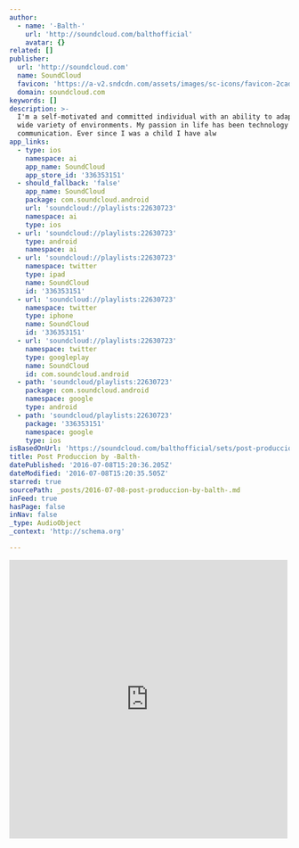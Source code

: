 ```yaml
---
author:
  - name: '-Balth-'
    url: 'http://soundcloud.com/balthofficial'
    avatar: {}
related: []
publisher:
  url: 'http://soundcloud.com'
  name: SoundCloud
  favicon: 'https://a-v2.sndcdn.com/assets/images/sc-icons/favicon-2cadd14b.ico'
  domain: soundcloud.com
keywords: []
description: >-
  I'm a self-motivated and committed individual with an ability to adapt to a
  wide variety of environments. My passion in life has been technology and
  communication. Ever since I was a child I have alw
app_links:
  - type: ios
    namespace: ai
    app_name: SoundCloud
    app_store_id: '336353151'
  - should_fallback: 'false'
    app_name: SoundCloud
    package: com.soundcloud.android
    url: 'soundcloud://playlists:22630723'
    namespace: ai
    type: ios
  - url: 'soundcloud://playlists:22630723'
    type: android
    namespace: ai
  - url: 'soundcloud://playlists:22630723'
    namespace: twitter
    type: ipad
    name: SoundCloud
    id: '336353151'
  - url: 'soundcloud://playlists:22630723'
    namespace: twitter
    type: iphone
    name: SoundCloud
    id: '336353151'
  - url: 'soundcloud://playlists:22630723'
    namespace: twitter
    type: googleplay
    name: SoundCloud
    id: com.soundcloud.android
  - path: 'soundcloud/playlists:22630723'
    package: com.soundcloud.android
    namespace: google
    type: android
  - path: 'soundcloud/playlists:22630723'
    package: '336353151'
    namespace: google
    type: ios
isBasedOnUrl: 'https://soundcloud.com/balthofficial/sets/post-produccion'
title: Post Produccion by -Balth-
datePublished: '2016-07-08T15:20:36.205Z'
dateModified: '2016-07-08T15:20:35.505Z'
starred: true
sourcePath: _posts/2016-07-08-post-produccion-by-balth-.md
inFeed: true
hasPage: false
inNav: false
_type: AudioObject
_context: 'http://schema.org'

---
```

<iframe src="https://cdn.embedly.com/widgets/media.html?src=https%3A%2F%2Fw.soundcloud.com%2Fplayer%2F%3Fvisual%3Dtrue%26url%3Dhttp%253A%252F%252Fapi.soundcloud.com%252Fplaylists%252F22630723%26show_artwork%3Dtrue&amp;url=https%3A%2F%2Fsoundcloud.com%2Fbalthofficial%2Fsets%2Fpost-produccion&amp;image=http%3A%2F%2Fi1.sndcdn.com%2Fartworks-000111370225-69yny9-t500x500.jpg&amp;key=b7d04c9b404c499eba89ee7072e1c4f7&amp;type=text%2Fhtml&amp;schema=soundcloud" width="500" height="500" scrolling="no" frameborder="0" allowfullscreen="" style=""></iframe>